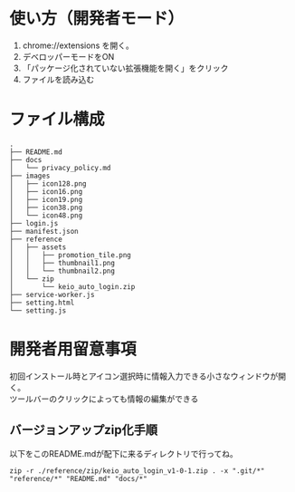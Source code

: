 # 使い方（開発者モード）
1. chrome://extensions を開く。
2. デベロッパーモードをON
3. 「パッケージ化されていない拡張機能を開く」をクリック
4. ファイルを読み込む

# ファイル構成
```tree
.
├── README.md
├── docs
│   └── privacy_policy.md
├── images
│   ├── icon128.png
│   ├── icon16.png
│   ├── icon19.png
│   ├── icon38.png
│   └── icon48.png
├── login.js
├── manifest.json
├── reference
│   ├── assets
│   │   ├── promotion_tile.png
│   │   ├── thumbnail1.png
│   │   └── thumbnail2.png
│   └── zip
│       └── keio_auto_login.zip
├── service-worker.js
├── setting.html
└── setting.js
```


# 開発者用留意事項
初回インストール時とアイコン選択時に情報入力できる小さなウィンドウが開く。  
ツールバーのクリックによっても情報の編集ができる

## バージョンアップzip化手順
以下をこのREADME.mdが配下に来るディレクトリで行ってね。
```
zip -r ./reference/zip/keio_auto_login_v1-0-1.zip . -x ".git/*" "reference/*" "README.md" "docs/*"
```